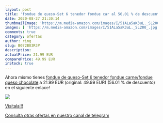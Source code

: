 ```yaml
---
layout: post
title: 'fondue de queso-Set 6 tenedor fondue car al 56.01 % de descuento'
date: 2020-08-27 21:30:14
thumbnailImage: 'https://m.media-amazon.com/images/I/51ALa5aK3uL._SL200_.jpg'
images: [ 'https://m.media-amazon.com/images/I/51ALa5aK3uL._SL200_.jpg' ]
comments: true
category: ofertas
author: ring
slug: B072B83R3P
description:
actualPrice: 21.99 EUR
comparePrice: 49.99 EUR
inStock: true
---
```


Ahora mismo tienes [fondue de queso-Set 6 tenedor fondue carne/fondue queso chocolate](https://www.amazon.com/dp/B072B83R3P/?tag=redken08-20) a 21.99 EUR (original: 49.99 EUR) (56.01 %  de descuento) en el siguiente enlace!

[![](https://m.media-amazon.com/images/I/51ALa5aK3uL._SL200_.jpg)](https://www.amazon.com/dp/B072B83R3P/?tag=redken08-20)

[Visítala!!!](https://www.amazon.com/dp/B072B83R3P/?tag=redken08-20)

[Consulta otras ofertas en nuestro canal de telegram](https://t.me/s/ofertas25)
